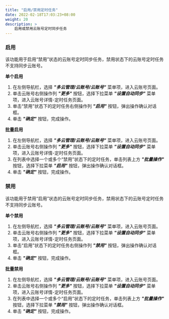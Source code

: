 ```yaml
---
title: "启用/禁用定时任务"
date: 2022-02-18T17:03:23+08:00
weight: 20
description: >
    启用或禁用云账号定时同步任务
---
```


### 启用

该功能用于启用“禁用”状态的云账号定时同步任务，禁用状态下的云账号定时任务不支持同步云账号。

**单个启用**

1. 在左侧导航栏，选择 **_"多云管理/云账号/云账号"_** 菜单项，进入云账号页面。
2. 单击云账号右侧操作列 **_"更多"_** 按钮，选择下拉菜单 **_"设置自动同步"_** 菜单项，进入云账号详情-定时任务页面。
3. 单击“禁用”状态下的定时任务右侧操作列 **_"启用"_** 按钮，弹出操作确认对话框。
4. 单击 **_"确定"_** 按钮，完成操作。


**批量启用**

1. 在左侧导航栏，选择 **_"多云管理/云账号/云账号"_** 菜单项，进入云账号页面。
2. 单击云账号右侧操作列 **_"更多"_** 按钮，选择下拉菜单 **_"设置自动同步"_** 菜单项，进入云账号详情-定时任务页面。
3. 在列表中选择一个或多个“禁用”状态下的定时任务，单击列表上方 **_"批量操作"_** 按钮，选择下拉菜单 **_"启用"_** 按钮，弹出操作确认对话框。
4. 单击 **_"确定"_** 按钮，完成操作。

### 禁用

该功能用于禁用“启用”状态的云账号定时同步任务，禁用状态下的云账号定时任务不支持同步云账号。

**单个禁用**

1. 在左侧导航栏，选择 **_"多云管理/云账号/云账号"_** 菜单项，进入云账号页面。
2. 单击云账号右侧操作列 **_"更多"_** 按钮，选择下拉菜单 **_"设置自动同步"_** 菜单项，进入云账号详情-定时任务页面。
3. 单击“启用”状态下的定时任务右侧操作列 **_"禁用"_** 按钮，弹出操作确认对话框。
4. 单击 **_"确定"_** 按钮，完成操作。


**批量禁用**

1. 在左侧导航栏，选择 **_"多云管理/云账号/云账号"_** 菜单项，进入云账号页面。
2. 单击云账号右侧操作列 **_"更多"_** 按钮，选择下拉菜单 **_"设置自动同步"_** 菜单项，进入云账号详情-定时任务页面。
3. 在列表中选择一个或多个“启用”状态下的定时任务，单击列表上方 **_"批量操作"_** 按钮，选择下拉菜单 **_"禁用"_** 按钮，弹出操作确认对话框。
4. 单击 **_"确定"_** 按钮，完成操作。